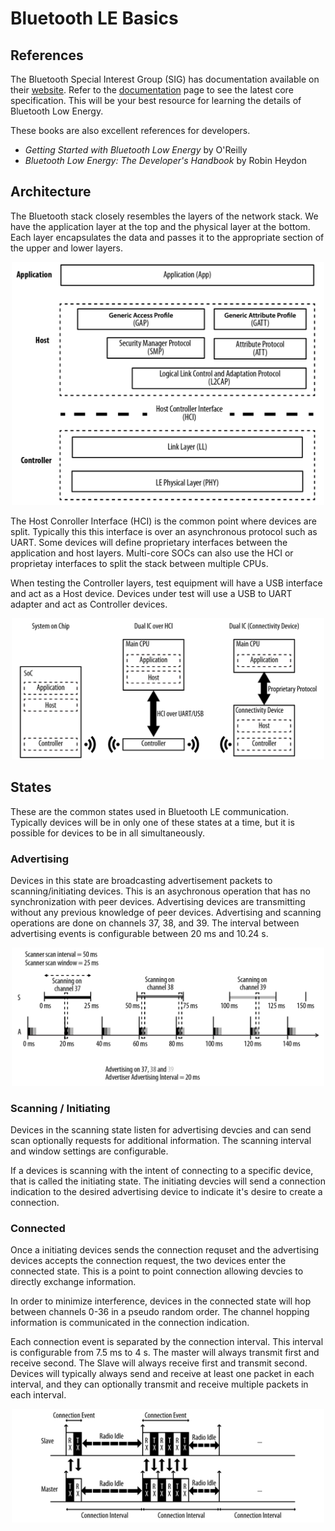 # Bluetooth LE Basics

## References
The Bluetooth Special Interest Group (SIG) has documentation available on their [website](https://www.bluetooth.com/). Refer to the [documentation](https://www.bluetooth.com/specifications/specs/) page to see the latest core specification. This will be your best resource for learning the details of Bluetooth Low Energy.

These books are also excellent references for developers.

* *Getting Started with Bluetooth Low Energy* by O'Reilly
* *Bluetooth Low Energy: The Developer's Handbook* by Robin Heydon

## Architecture
The Bluetooth stack closely resembles the layers of the network stack. We have the application layer at the top and the physical layer at the bottom. Each layer encapsulates the data and passes it to the appropriate section of the upper and lower layers.

<p align="center">
  <img width="500" src="./pics/Stack.PNG">
</p>

The Host Conroller Interface (HCI) is the common point where devices are split. Typically this this interface is over an asynchronous protocol such as UART. Some devices will define proprietary interfaces between the application and host layers. Multi-core SOCs can also use the HCI or proprietay interfaces to split the stack between multiple CPUs.


When testing the Controller layers, test equipment will have a USB interface and act as a Host device. Devices under test will use a USB to UART adapter and act as Controller devices. 

<p align="center">
  <img width="500" src="./pics/HCI.PNG">
</p>

## States
These are the common states used in Bluetooth LE communication. Typically devices will be in only one of these states at a time, but it is possible for devices to be in all simultaneously. 

### Advertising
Devices in this state are broadcasting advertisement packets to scanning/initiating devices. This is an asychronous operation that has no synchronization with peer devices. Advertising devices are transmitting without any previous knowledge of peer devices. Advertising and scanning operations are done on channels 37, 38, and 39. The interval between advertising events is configurable between 20 ms and 10.24 s.

<p align="center">
  <img width="500" src="./pics/ADV_SCN.png">
</p>

### Scanning / Initiating
Devices in the scanning state listen for advertising devcies and can send scan optionally requests for additional information. The scanning interval and window settings are configurable. 

If a devices is scanning with the intent of connecting to a specific device, that is called the initiating state. The initiating devcies will send a connection indication to the desired advertising device to indicate it's desire to create a connection.

### Connected
Once a initiating devices sends the connection requset and the advertising devices accepts the connection request, the two devices enter the connected state. This is a point to point connection allowing devcies to directly exchange information. 

In order to minimize interference, devices in the connected state will hop between channels 0-36 in a pseudo random order. The channel hopping information is communicated in the connection indication.

Each connection event is separated by the connection interval. This interval is configurable from 7.5 ms to 4 s. The master will always transmit first and receive second. The Slave will always receive first and transmit second. Devices will typically always send and receive at least one packet in each interval, and they can optionally transmit and receive multiple packets in each interval. 

<p align="center">
  <img width="500" src="./pics/Connected.png">
</p>